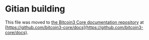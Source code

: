 Gitian building
================

This file was moved to [the Bitcoin3 Core documentation repository](https://github.com/bitcoin3-core/docs/blob/master/gitian-building.md) at [https://github.com/bitcoin3-core/docs](https://github.com/bitcoin3-core/docs).
